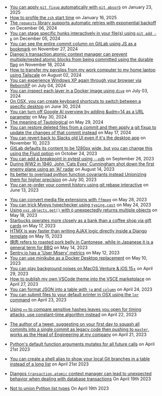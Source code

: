 * [You can apply `git fixup` automatically with `git absorb`](https://dev.to/benji011/til-you-can-apply-git-fixup-automatically-with-git-absorb-44hk) on January 23, 2025
* [How to profile the `zsh` start time](https://dev.to/benji011/til-how-to-profile-zsh-start-time-2bob) on January 16, 2025
* [The `requests` library supports automatic retries with exponential backoff ](https://dev.to/benji011/til-that-the-requests-library-supports-automatic-retries-with-exponential-backoff-2b6d) on December 06, 2024
* [You can stage specific hunks interactively in your file(s) using `git add -p`](https://stackoverflow.com/a/6290646/4477547) on December 05, 2024
* [You can see the entire commit column on GitLab using JS as a bookmark](https://dev.to/benji011/til-how-to-see-the-entire-commit-column-on-gitlab-using-js-518m) on November 27, 2024
* [Django's transaction.atomic context manager can prevent multiple/nested atomic blocks from being committed using the durable flag](https://docs.djangoproject.com/en/dev/topics/db/transactions/#controlling-transactions-explicitly) on November 18, 2024
* [How to transfer my payslips from my work computer to my home laptop using Tailscale](https://tailscale.com/) on August 02, 2024
* [You can experience Windows XP again through your browser via RebornXP](https://rebornxp.js.org/) on July 04, 2024
* [You can inspect each layer in a Docker image using `dive`](https://github.com/wagoodman/dive) on July 03, 2024
* [On OSX, you can create keyboard shortcuts to switch between a specific desktop](https://dev.to/benji011/til-you-can-create-keyboard-shortcuts-to-switch-between-a-specific-desktop-1ic6) on June 30, 2024
* [You can turn off Google AI overview by adding &udm=14 as a URL parameter](https://arstechnica.com/gadgets/2024/05/google-searchs-udm14-trick-lets-you-kill-ai-search-for-good/) on May 30, 2024
* [The meaning of Tautological](https://en.wikipedia.org/wiki/List_of_tautological_place_names) on May 29, 2024
* [You can restore deleted files from a commit and then apply a git fixup to update the changes of that commit instead](https://dev.to/benji011/til-you-can-restore-deleted-files-from-a-commit-and-then-apply-a-git-fixup-to-update-the-changes-of-that-commit-instead-5f0k) on May 17, 2024
* [You can revert back to Slacks old UI even if it's the desktop app](https://www.reddit.com/r/Slack/comments/16ib0l7/comment/k0kfpc8/?utm_source=share&utm_medium=web3x&utm_name=web3xcss&utm_term=1&utm_content=share_button) on November 10, 2023
* [GitLab defaults its content to be 1280px wide, but you can change this using the Fluid option](https://docs.gitlab.com/ee/user/profile/preferences.html#layout-width) on October 24, 2023
* [You can add a breakpoint in pytest using `--pdb`](https://www.oreilly.com/library/view/python-testing-with/9781680509427/f_0150.xhtml) on September 26, 2023
* [During WW2 in 1940, John 'Cats Eyes' Cunningham shot down the first enemy plane using an 'AI' radar](https://en.wikipedia.org/wiki/John_Cunningham_(RAF_officer)) on August 14, 2023
* [Its better to overload python function covariants instead Unionizing them for higher precision](https://medium.com/analytics-vidhya/making-sense-of-typing-overload-437e6deecade) on July 30, 2023
* [You can re-order your commit history using git rebase interactive](https://dev.to/benji011/til-you-can-re-order-your-commit-history-through-rebase-i-35kn) on June 13, 2023
- [You can convert media file extensions with `ffmpeg`](https://dev.to/benji011/til-you-can-convert-media-file-extensions-with-ffmpeg-1ibc) on May 28, 2023
- [You can trick Mypys typechecker using `typing.cast`](https://dev.to/benji011/til-you-can-trick-mypys-typechecker-using-typingcast-218b) on May 24, 2023
- [Using `xyz.objects.get()` with `Q` unexpectedly returns multiple objects](https://dev.to/benji011/using-xyzobjectsget-with-q-unexpectedly-returns-multiple-objects-5fme) on May 18, 2023
- [Starbucks operates more closely as a bank than a coffee shop via gift cards](https://fttembeddedfinance.com/starbucks-banking-serving-coffee/#:~:text=85%25%20of%20US%20banks%20have,in%20low%20risk%20government%20bonds) on May 17, 2023
- [HTMX is way faster than writing AJAX logic directly inside a Django template](https://dev.to/benji011/til-htmx-is-way-faster-than-writing-ajax-logic-directly-inside-a-django-template-neb) on May 15, 2023
- [焼肉 refers to roasted pork belly in Cantonese, while in Japanese it is a general term for BBQ](https://www.duhoctrungquoc.vn/wiki/ja/%E7%84%BC%E8%82%89_%28%E5%BA%83%E6%9D%B1%E6%96%99%E7%90%86%29) on May 14, 2023
- [Sentry.io has a 'User Misery' metrics](https://docs.sentry.io/product/performance/metrics/#user-misery) on May 12, 2023
- [You can use minikube as a Docker Desktop replacement](https://minikube.sigs.k8s.io/docs/tutorials/docker_desktop_replacement/) on May 10, 2023
- [You can play background noises on MacOS Venture & iOS 15+](https://support.apple.com/en-gb/HT212775) on April 29, 2023
- [How to publish my own VSCode theme into the VSCE marketplace](https://github.com/benji011/is-them-tears-bro) on April 27, 2023
- [You can format JSON into a table with `jq` and `column`](https://til.codeinthehole.com/posts/how-to-format-json-into-a-table-with-jq-and-column/) on April 24, 2023
- [You can submit files to your default printer in OSX using the `lpr` command](https://ss64.com/osx/lpr.html) on April 23, 2023

* [Using `==` to compare sensitive hashes leaves you open for timing attacks, use constant-time algorithm instead](https://codahale.com/a-lesson-in-timing-attacks/) on April 22, 2023
* [The author of a tweet, suggesting on your first day to squash all commits into a single commit as legacy code then pushing to `master`, works as the Head of Engineering at my company](https://twitter.com/codeinthehole/status/1029682224713617408?cxt=HHwWgMC2ueShlcocAAAA) on April 21, 2023
* [Python's default function arguments mutates for all future calls](https://docs.python-guide.org/writing/gotchas/#mutable-default-arguments) on April 21st 2023
* [You can create a shell alias to show your local Git branches in a table instead of a long list](https://gist.github.com/benji011/8210b3eeda1b80935b87be3026c6a40e) on April 21st 2023

* [Djangos `transaction.atomic` context manager can lead to unexpected behavior when dealing with database transactions](https://seddonym.me/2020/11/19/trouble-atomic) On April 19th 2023
* [Not to union Python list types](https://til.codeinthehole.com/posts/not-to-union-python-list-types/) On April 19th 2023
